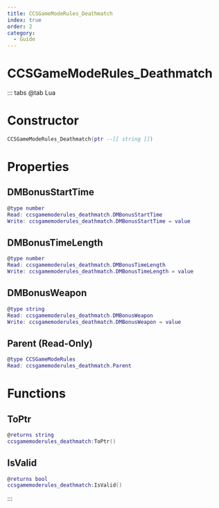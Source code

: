 ```yaml
---
title: CCSGameModeRules_Deathmatch
index: true
order: 2
category:
  - Guide
---
```


# CCSGameModeRules_Deathmatch

::: tabs
@tab Lua
# Constructor
```lua
CCSGameModeRules_Deathmatch(ptr --[[ string ]])
```
# Properties
## DMBonusStartTime 
```lua
@type number
Read: ccsgamemoderules_deathmatch.DMBonusStartTime
Write: ccsgamemoderules_deathmatch.DMBonusStartTime = value
```
## DMBonusTimeLength 
```lua
@type number
Read: ccsgamemoderules_deathmatch.DMBonusTimeLength
Write: ccsgamemoderules_deathmatch.DMBonusTimeLength = value
```
## DMBonusWeapon 
```lua
@type string
Read: ccsgamemoderules_deathmatch.DMBonusWeapon
Write: ccsgamemoderules_deathmatch.DMBonusWeapon = value
```
## Parent (Read-Only)
```lua
@type CCSGameModeRules
Read: ccsgamemoderules_deathmatch.Parent
```
# Functions
## ToPtr
```lua
@returns string
ccsgamemoderules_deathmatch:ToPtr()
```
## IsValid
```lua
@returns bool
ccsgamemoderules_deathmatch:IsValid()
```

:::
